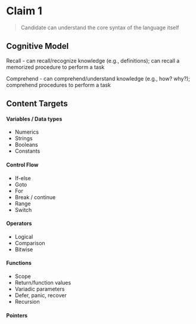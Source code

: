 # Claim 1

> Candidate can understand the core syntax of the language itself

## Cognitive Model

Recall - can recall/recognize knowledge (e.g., definitions); can recall a memorized procedure to perform a task

Comprehend - can comprehend/understand knowledge (e.g., how? why?); comprehend procedures to perform a task

## Content Targets

#### Variables / Data types

- Numerics
- Strings
- Booleans
- Constants

#### Control Flow

- If-else
- Goto
- For
- Break / continue
- Range
- Switch

#### Operators

- Logical
- Comparison
- Bitwise

#### Functions

- Scope
- Return/function values
- Variadic parameters
- Defer, panic, recover
- Recursion

#### Pointers
